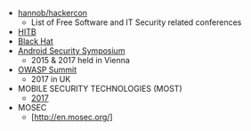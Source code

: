 - [hannob/hackercon](https://github.com/hannob/hackercon)
  - List of Free Software and IT Security related conferences
- [HITB](http://www.hitb.org/)
- [Black Hat](#)
- [Android Security Symposium](https://usmile.at/symposium)
  - 2015 & 2017 held in Vienna
- [OWASP Summit](http://owaspsummit.org/website/)
  - 2017 in UK
- MOBILE SECURITY TECHNOLOGIES (MOST)
  - [2017](http://www.ieee-security.org/TC/SPW2017/MoST/)
- MOSEC
  - [http://en.mosec.org/]

